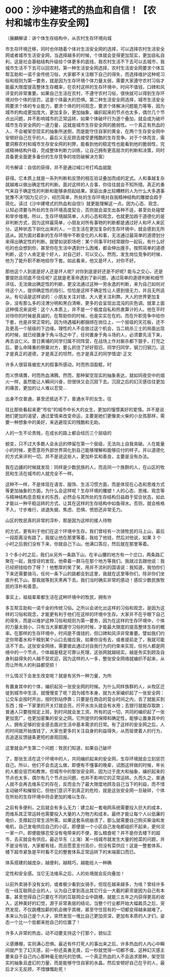# 000：沙中建塔式的热血和自信！【农村和城市生存安全网】

（展麟解读：讲个体生存结构中，从农村生存环境向城

市生存环境迁移，同时也伴随着个体对生活安全网的选择，可以选择农村生活安全网或者城市生活安全网，当选择越多的时候，个体就会变得更加现实，更加自私自利，这是社会基础结构升级给个体更多的底线，我农村生活不下去可以去城市，我城市生活不下去可以回农村。第一种生活安全网选择，农村生活安全网要求个体互帮互助和一诺千金传统习俗，大家都不关注眼下自己的得失，而选择维护这种呢习俗和规则为第一要务，就是因为生存环境个体力量太弱，需要大家遵守农村习俗才能最大限度提高整体生存概率，在农村这样的生存环境中，时间不值钱，口碑和风评变的非常重要。如果自己生活在农村，不遵守农村习俗，很快就可以得到生存环境对你个体的惩罚，这是个体最大的恐惧。第二种生活安全网选择，城市生活安全网要求个体的专业能力，要求个体的时间观念，要求个体解决问题能力等等，因为城市的构成更加庞大，更加复杂，更加抽象，编织起来的节点也太多，偶尔几个节点出问题，并不影响城市的正常运转，如果个体破坏行为逐个叠加，就会成为破坏城市生存安全网的一道力量，这就是城市生存安全网的脆弱性。一个真正有热血的人，不会被架空现实的抽象所迷倒，而是能守住自家的黄金，在两个生存安全网中安顿好自己在乎的人，最后义无反顾去接受更残酷的生存竞争。对于个体而言，需要洞察农村和城市生存安全网的利弊，能看到他的稳定性也能看到他的脆弱性，完成精神结构升级，完成整体判断力训练，让自己拥有更高层次的判断和决策，同时具备更全面更多备份的生存竞争的攻防破解决方案）

司令解读：自信的获得，并不是通过喊口号打鸡血就能

获得。它本质上就是一系列判断和反馈的相互验证叠加而成的定式。人和事越复杂就越难以做出确定性的判断。面对这样的人合事，你往往就会不知所措。真正的勇气来自于确定性的判断和能够承担起结果。家庭出身比较糟糕的人为什么大多遇事犹豫不决?因为见识少，经历简单，所处的生存环境对自我精神结构的雕塑会趋于简化。读过《沙中建塔式的热血和自信!》就更能理解这一点。因为心态、观念、认知必须要与所处的生存环境高度契合，否则就会滋生出各种不适，甚至处处碰壁和举步维艰。所以，生存环境越简单，人的心态和观念，也就更加趋于道德化的是非判断方式，因为这样最简单，小朋友对所有事物的判断都是通过好人和坏人来区分。这种状态下驯化出来的人，一旦生活在更加复杂的生存环境中，就会感到无所适从。因为面对着新的生存环境中不断变化的人和事，无法通过最简单的道德划分来得出确定性的判断。就譬如说职场吧：某个同事平时经常跟你一起玩，有什么好吃的也会想到你，甚至你在生活中遇到什么困难，都会伸出援手。按照简单的道德判断，这个人肯定是个好人，对自己好，可以交心。然而，发生岗位竞争的时候，他为了能升职不断地给你下套。如此看来，他又是坏人，对你不好。

那他这个人到底是好人还是坏人呢? 对你到底是好还是不好呢? 能与之交心，还是要提防且彻底不信任呢? 这就是老革命遇到了新问题，通过简单的道德判断和细节评估，无法做出确定性的判断，更没法通过这种一劳永逸的判断，来为自己如何对待这个人，提供确定性的指引。恰恰是这样不确定性让人感到很无力，并且无所适从。有句话是这样说的：小朋友关注对错，大人更关注利弊。大人的世界更加复杂，没有那么多的泾渭分明和黑白清晰，更多的会呈现出混沌的灰色调。就拿上面这种情况来说吧：这个人本质上，并不是一个极度自私和热衷算计的人。他在平时对待你的时候是真诚的，在帮助你的时候，也是实实在在的。而在升职竞争中给你下套，也是非常正常的。因为待遇福利都捆绑在岗位上，一个层级的天花板，还不及更高一个层级的下边缘。理性的人不会放过这个机会，当二桃杀三士的局面出现的时候，就已经置身于角斗场之中了，任何置身于角斗场的人，必须要先活下来，再去谈仁义。昔日黄埔的同学归属不同阵营，在战场上作对厮杀都下狠手，打完之后，要么命降重的祭奠对方，要么抓住了好好叙旧，同学归同学，钢刀归钢刀。这才是真正的道德，才是真正的坦然，也才是真正的同学情谊! 正文

许多人很容易被宏大的叙事所感动，时而热泪盈眶，时

而义愤填膺，时而热血沸腾。然而，那种架空现实的抽象表达，就如同夜空中的烟火一样，虽然能让人瞬间兴奋，但很快又会沉寂下去。沉寂之后的幻灭感往往更加的痛苦，更加的让人难以忍受…

出身不仅普通，甚至还抵达不了，普通水平的女生，往

往比那些看起来更“市侩”的城市中长大的女生，更加的憧憬美好的爱情。并不是说她们更加的渴望，通过爱情来改变命运，主要是她们更像卖火柴的小女孩那样，需要一种想象中的美好，来逃避现实的残酷和无助。

人的一生不论贵贱，在成长的路上都会经历三个层级的

蜕变，只不过大多数人会永远的停留在第一个层级，无法向上自我突破。人在能量小的时候，更愿意将外部世界简化到自己能够理解和能够应付的样子。并以道德化的方式来评判一切。并不是说这些人，更加朴实和善良，主要是没有办法。

我在边疆的时候就发现：同样是少数民族的人，而且同一个族群的人，在山区的牧民和生活在城市的人就完全不一样。

这种不一样，不是体现在语言、服饰、生活习惯方面，而是体现在心态和思维方式等更加抽象的方面。为什么会这样呢？生存环境的雕塑！人的心态、思维、观念等与精神结构息息相关的东西，必然会与其所处的生存结构日益趋于契合状态，如此才能以一种平稳运转的方式，让其在这样的生存结构中如鱼得水。否则，就会格格不入，寸步难行，进退失据，焦虑、恐惧、愤怒还非常无力。

山区的牧民真的非常的淳朴，那是因为这样的接人待物

的方式，更有利于他们在这个环境中生存。我们曾经有一次骑牧民的马上山，最后一段距离没有路了，我就让他在那里等着，我给了他钱，然后对他说，如果 3 个小时之后我们没有下来，你就自己下山。他满口答应，然后就在那里等着。

3 个多小时之后，我们从另外一条路下山，在半山腰的地方有一个岔口，两条路汇聚在一起，我惊讶的发现，他牵着一群马在那个地方等我们。我就过去跟他说：我已经把钱给你了呀？！他憨厚的笑了笑，用并不流利的国语说：我知道，我怕你们下来还需要骑马，任何一条下山的路都会到这里，我就在这里等你们，除非你们坐直升机下山，那我就等到天黑再下去。我们当时确实非常的感动！感叹少数民族牧民的淳朴和善意。

事实上，祖祖辈辈都生活在这种环境中的牧民，拥有许

多互帮互助和一诺千金的传统习俗。之所以会进化出这样的习俗和观念，是因为这样的习俗和观念，才能更有利于他们在这样的环境中生存。大家并不在乎眼下自己的得失，而是以维护这种习俗和规则为第一要务，因为在这样的生存环境中，个体的力量太弱小，只有当大家都遵守习俗的时候，才能最大限度的提高整体生存的概率。在那样的生存环境中，时间是不值钱的，但口碑和风评非常重要。譬如我们约定你带着水和干粮到某个山口去接应我，如果你没有去，或者提前走了，我就可能活不下去。这张安全网络，需要彼此通过对自我行为的约束来实现，任何人都是网络中的一个节点，个体越是稳定可靠认死理，这张网就越结实。越是务实到顾及自身利益得失的人越不受欢迎，因为这样的人一多，整张安全网络就编织不起来，从而让所有人的利益都受损！

什么情况下会发生改变呢？就是有另外一种力量，为所

有置身其中的个体，编织起另一张安全网的时候。为什么同样族群的人，从牧区迁徙到城市中生活，就慢慢变了呢？因为城市本身，就为大家编织起了一张安全网：公交车会按时开出，按时到站停靠；只要是在商店的营业时间之内，去了就能买到东西；按一下家里的开关灯就会亮，拧开水龙头就会有水用；去银行就能存取款；普通人只要按规定上班，到时间就会发工资。所有的这一切，共同的编织起了一张更加宽广，也更加密集的安全之网。它所提供的保障和确定性，能够让置身其中的人，拥有足够的安全感去面对生活中基本需求的日常。有了这样的安全网之后，人的时间就开始值钱了，大家也更多的关注自身的利益得失，从而驱使着人的行为，去追逐反馈链条更短的直观回报。

这里就会产生第二个问题：牧民们知道，如果自己破坏

了，那张生活在这个环境中的人，共同编织起来的安全网，生存环境就会立刻惩罚自己。所以，他们不会去这么做，即便有不懂事的晚辈，试图这样做的时候，年长的人都会惩罚和教育。但城市中的那张安全网，因为过于庞大和抽象，编织起来的节点也太多，偶尔有几个节点出问题，也并不影响它的正常运转。久而久之，普通人就不会再去维系它的存在，反而会为了最大限度地顾及自己当下的利益，而不惜主动破坏和摧毁它。但他们意识不到真正的危险，就是这张安全网一旦破碎，个体在所处的生存环境中将会更加的难以生存。

之前有多便利，之后就会有多么无力：建立起一套电网系统需要投入巨大的成本，而维系其正常运转也需要投入大量的人力物力和成本。最终才能让每个人以低廉的电价，支撑起日常生活所需。如果这套系统崩溃了，那么就需要自己购买柴油和发电机，自己发电供应自己的小区。即便是一个小区自己发电都组织不起来，更何况一家一户。即便能够忍受没有电带来的不便，那么粮食呢？并不是你去楼下的超市，去买就会有供应。最近华东（上海）某一线城市就发生大量的抢菜的问题，并不是没有钱，大家都有钱，而且愿意支付高价，但没有菜供应！这是一整套体系，楼下超市紧急是平时看不见的整套体系正常运转下的末端窗口而已。

体系搭建的越庞杂，越便利，越精巧，越能给人一种确

定性和安全感。当它无法维系之后，人的处境就会反向叠加！

以前外卖骑手没有女的，或者极少看到女骑手。但现在越来越多，为啥？曾经许多在一线互联网企业的人，认为自己拿到高出其它行业一大截的薪资是因为自己有本事。甚至觉得自己只要在不同的互联网企业中跳槽，就能三五年之内获得更高的收入，这种美好的幻觉，源于非常表层的结论。当整个行业都开始大幅裁员之后，突然发现，不仅跳槽加薪的机会微乎其微，甚至守住现有的一切都变得越来越难了。本来认为自己是个人才，突然发现一堆比自己更加资深，更加有本质的人才们，姿态一个比一个低都来抢自己的位置了！

许多人非常的热血，动不动要支持这个打那个，貌似正

义感爆棚，实则满心恐惧。最近有件打死人的事出来之后，许多热血的人内心中瞬间就产生了幻灭感，前一秒还英勇无畏，后一秒就觉得一切都不值，这种幻灭感主要来自于自己内心那种毫无依托的恐惧。一个真正热血的人不会追求那种，架空现实的抽象且虚幻的力量，而是能够守住自家的水晶，然后安顿好自己在乎的人，最后才义无反顾，不惜慷慨赴死！